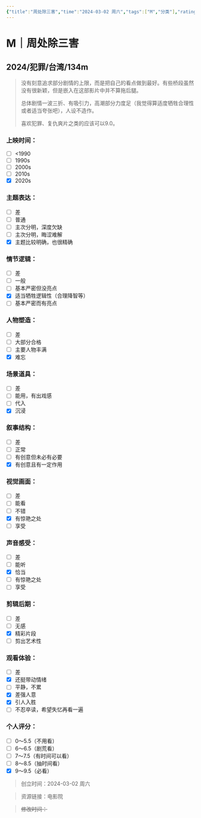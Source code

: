 ```yaml
---
{"title":"周处除三害","time":"2024-03-02 周六","tags":["M","分类"],"rating":"9.0","dg-publish":true,"permalink":"/300 评价/M电影/新近看过/周处除三害/","dgPassFrontmatter":true,"created":"2024-03-02T17:53:40.567+08:00","updated":"2024-03-02T18:01:56.289+08:00"}
---
```


# M｜周处除三害
## 2024/犯罪/台湾/134m
>没有刻意追求部分剧情的上限，而是把自己的看点做到最好。有些桥段虽然没有很新颖，但是嵌入在这部影片中并不算拖后腿。
>
>总体剧情一波三折、有吸引力，高潮部分力度足（我觉得算适度牺牲合理性或者适当夸张吧），人设不造作。
>
>喜欢犯罪、复仇爽片之类的应该可以9.0。
### 上映时间：
- [ ] <1990
- [ ] 1990s
- [ ] 2000s
- [ ] 2010s
- [x] 2020s
### 主题表达：
- [ ] 差
- [ ] 普通
- [ ] 主次分明，深度欠缺
- [ ] 主次分明，晦涩难解
- [x] 主题比较明确，也很精确
### 情节逻辑：
- [ ] 差
- [ ] 一般
- [ ] 基本严密但没亮点
- [x] 适当牺牲逻辑性（合理降智等）
- [ ] 基本严密而有亮点
### 人物塑造：
- [ ] 差
- [ ] 大部分合格
- [ ] 主要人物丰满
- [x] 难忘
### 场景道具：
- [ ] 差
- [ ] 能用，有出戏感
- [ ] 代入
- [x] 沉浸
### 叙事结构：
- [ ] 差
- [ ] 正常
- [ ] 有创意但未必有必要
- [x] 有创意且有一定作用
### 视觉画面：
- [ ] 差
- [ ] 能看
- [ ] 不错
- [x] 有惊艳之处
- [ ] 享受
### 声音感受：
- [ ] 差
- [ ] 能听
- [x] 恰当
- [ ] 有惊艳之处
- [ ] 享受
### 剪辑后期：
- [ ] 差
- [ ] 无感
- [x] 精彩片段
- [ ] 剪出艺术性
### 观看体验：
- [ ] 差
- [x] 还挺带动情绪
- [ ] 平静，不累
- [x] 差强人意
- [x] 引人入胜
- [ ] 不忍卒读，希望失忆再看一遍
### 个人评分：
- [ ] 0～5.5（不用看）
- [ ] 6～6.5（剧荒看）
- [ ] 7～7.5（有时间可以看）
- [ ] 8～8.5（抽时间看）
- [x] 9～9.5（必看）

>创立时间：2024-03-02 周六

>资源链接：电影院

>~~修改时间：~~



